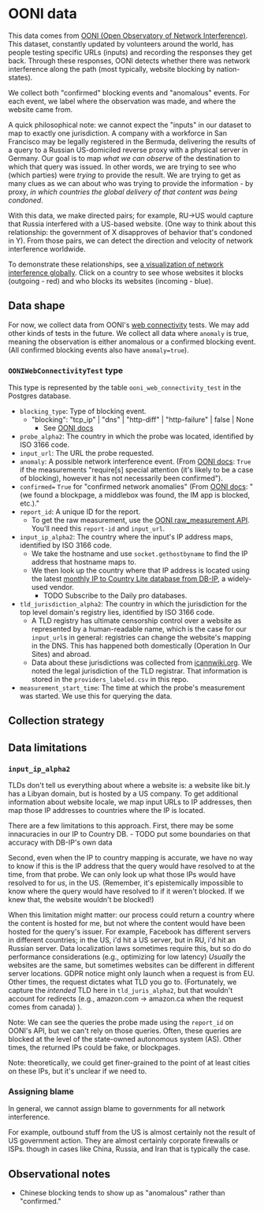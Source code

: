# OONI data

This data comes from [OONI (Open Observatory of Network
Interference)](https://ooni.org/). This dataset, constantly updated by
volunteers around the world, has people testing specific URLs (inputs) and
recording the responses they get back. Through these responses, OONI detects
whether there was network interference along the path (most typically, website
blocking by nation-states).

We collect both "confirmed" blocking events and "anomalous" events. For each
event, we label where the observation was made, and where the website came from.

A quick philosophical note: we cannot expect the "inputs" in our dataset to map
to exactly one jurisdiction. A company with a workforce in San Francisco may be
legally registered in the Bermuda, delivering the results of a query to a
Russian US-domiciled reverse proxy with a physical server in Germany. Our goal
is to map *what we can observe* of the destination to which that query was
issued. In other words, we are trying to see who (which parties) were *trying*
to provide the result. We are trying to get as many clues as we can about who
was trying to provide the information - by proxy, *in which countries the global
delivery of that content was being condoned*.


With this data, we make directed pairs; for example, RU->US would capture that
Russia interfered with a US-based website. (One way to think about this
relationship: the government of X disapproves of behavior that's condoned in Y).
From those pairs, we can detect the direction and velocity of network
interference worldwide.

To demonstrate these relationships, see [a visualization of network interference
globally]( https://elsehow.github.io/taaraxtak/visualizations/globe/). Click on
a country to see whose websites it blocks (outgoing - red) and who blocks its websites
(incoming - blue).

## Data shape

For now, we collect data from OONI's [web
connectivity](https://ooni.org/nettest/web-connectivity/) tests. We may add
other kinds of tests in the future. We collect all data where `anomaly` is true,
meaning the observation is either anomalous or a confirmed blocking event. (All
confirmed blocking events also have `anomaly=true`).

### `OONIWebConnectivityTest` type

This type is represented by the table `ooni_web_connectivity_test` in the
Postgres database.

- `blocking_type`: Type of blocking event.
  - "blocking": "tcp_ip" | "dns" | "http-diff" | "http-failure" | false | None
      - See [OONI docs](https://github.com/ooni/spec/blob/master/nettests/ts-017-web-connectivity.md#semantics-1)
- `probe_alpha2`: The country in which the probe was located, identified by ISO 3166 code.
- `input_url`: The URL the probe requested.
- `anomaly`: A possible network interference event. (From [OONI docs](https://api.ooni.io/apidocs/#/default/get_api_v1_measurements): `True` if the measurements "require[s] special attention (it's likely to be a case of blocking), however it has not necessarily been confirmed").
- `confirmed=` `True` for "confirmed network anomalies" (From [OONI docs](https://api.ooni.io/apidocs/#/default/get_api_v1_measurements): "(we found a blockpage, a middlebox was found, the IM app is blocked, etc.)."
- `report_id`: A unique ID for the report.
  - To get the raw measurement, use the [OONI raw_measurement API](https://api.ooni.io/apidocs/#/default/get_api_v1_raw_measurement). You'll need this `report-id` and `input_url`.
- `input_ip_alpha2`: The country where the input's IP address maps, identified by ISO 3166 code.
  - We take the hostname and use `socket.gethostbyname` to find the IP address that hostname maps to.
  - We then look up the country where that IP address is located using the latest [monthly IP to Country Lite database from DB-IP](https://db-ip.com/db/lite.php), a widely-used vendor.
      - TODO Subscribe to the Daily pro databases.
- `tld_jurisdiction_alpha2`: The country in which the jurisdiction for the top level domain's registry lies, identified by ISO 3166 code.
  - A TLD registry has ultimate censorship control over a website as represented by a human-readable name, which is the case for our `input_url`s in general: registries can change the website's mapping in the DNS. This has happened both domestically (Operation In Our Sites) and abroad.
  - Data about these jurisdictions was collected from [icannwiki.org](http://icannwiki.org/). We noted the legal jurisdiction of the TLD registrar. That information is stored in the `providers_labeled.csv` in this repo.
- `measurement_start_time`: The time at which the probe's measurement was started. We use this for querying the data.

## Collection strategy
## Data limitations

### `input_ip_alpha2`

TLDs don't tell us everything about where a website is: a website like bit.ly
has a Libyan domain, but is hosted by a US company. To get additional
information about website locale, we map input URLs to IP addresses, then map
those IP addresses to countries where the IP is located.

There are a few limitations to this approach. First, there may be some innacuracies in our IP to Country DB.
    - TODO put some boundaries on that accuracy with DB-IP's own data

Second, even when the IP to country mapping is accurate, we have no way to know
if this is the IP address that the query would have resolved to at the time,
from that probe. We can only look up what those IPs would have resolved to for
*us*, in the US. (Remember, it's epistemically impossible to know where the
query would have resolved to if it weren't blocked. If we knew that, the website
wouldn't be blocked!)

When this limitation might matter: our process could return a country where the
content is hosted for me, but not where the content would have been hosted for
the query's issuer. For example, Facebook has different servers in different
countries; in the US, i'd hit a US server, but in RU, i'd hit an Russian server.
Data localization laws sometimes require this, but so do do performance
considerations (e.g., optimizing for low latency) *Usually* the websites are the
same, but sometimes websites can be different in different server locations.
GDPR notice might only launch when a request is from EU. Other times, the
request dictates what TLD you go to. (Fortunately, we capture the *intended* TLD
here in `tld_juris_alpha2`, but that wouldn't account for redirects (e.g.,
amazon.com -> amazon.ca when the request comes from canada) ).

Note: We can see the queries the probe made using the `report_id` on OONI's API, but we can't rely on those queries.
Often, these queries are blocked  at the level of the state-owned autonomous system (AS).
Other times, the returned IPs could be fake, or blockpages.

Note: theoretically, we could get finer-grained to the point of at least cities
on these IPs, but it's unclear if we need to.

### Assigning blame
In general, we cannot assign blame to governments for all network interference.

For example, outbound stuff from the US is almost certainly not the result of US
government action. They are almost certainly corporate firewalls or ISPs. though
in cases like China, Russia, and Iran that is typically the case.
## Observational notes

- Chinese blocking tends to show up as "anomalous" rather than "confirmed."
